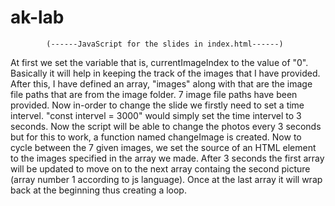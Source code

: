 # ak-lab
            (------JavaScript for the slides in index.html------)
At first we set the variable that is, currentImageIndex to the value of "0". Basically it will help in keeping the track of the images that I have provided. After this, I have defined an array, "images" along with that are the image file paths that are from the image folder. 7 image file paths have been provided. Now in-order to change the slide we firstly need to set a time intervel. "const intervel = 3000" would simply set the time intervel to 3 seconds. Now the script will be able to change the photos every 3 seconds but for this to work, a function named changeImage is created. Now to cycle between the 7 given images, we set the source of an HTML element to the images specified in the array we made. After 3 seconds the first array will be updated to move on to the next array containg the second picture (array number 1 according to js language). Once at the last array it will wrap back at the beginning thus creating a loop.





